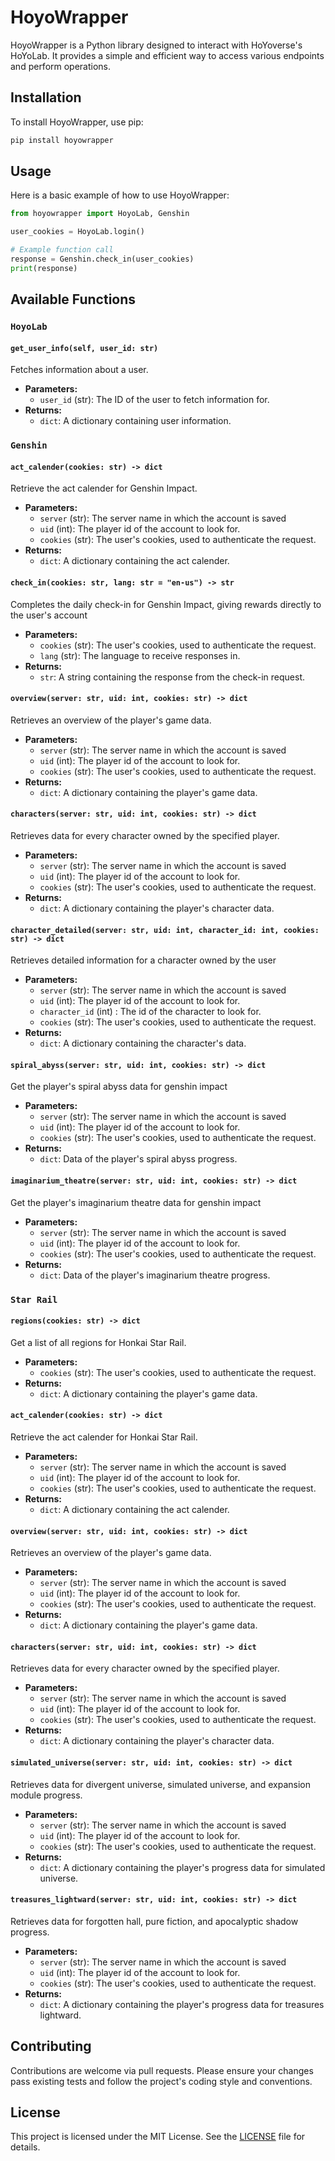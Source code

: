 # HoyoWrapper

HoyoWrapper is a Python library designed to interact with HoYoverse's HoYoLab. It provides a simple and efficient way to access various endpoints and perform operations.

## Installation

To install HoyoWrapper, use pip:

```bash
pip install hoyowrapper
```

## Usage

Here is a basic example of how to use HoyoWrapper:

```python
from hoyowrapper import HoyoLab, Genshin

user_cookies = HoyoLab.login()

# Example function call
response = Genshin.check_in(user_cookies)
print(response)
```

## Available Functions

### `HoyoLab`

#### `get_user_info(self, user_id: str)`

Fetches information about a user.

- **Parameters:**
    - `user_id` (str): The ID of the user to fetch information for.
- **Returns:**
    - `dict`: A dictionary containing user information.

### `Genshin`

#### `act_calender(cookies: str) -> dict`

Retrieve the act calender for Genshin Impact.

- **Parameters:**
    - `server` (str): The server name in which the account is saved
    - `uid` (int): The player id of the account to look for.
    - `cookies` (str): The user's cookies, used to authenticate the request.
- **Returns:**
    - `dict`: A dictionary containing the act calender.


#### `check_in(cookies: str, lang: str = "en-us") -> str`

Completes the daily check-in for Genshin Impact, giving rewards directly to the user's account

- **Parameters:**
    - `cookies` (str): The user's cookies, used to authenticate the request.
    - `lang` (str): The language to receive responses in.
- **Returns:**
    - `str`: A string containing the response from the check-in request.

#### `overview(server: str, uid: int, cookies: str) -> dict`

Retrieves an overview of the player's game data.

- **Parameters:**
    - `server` (str): The server name in which the account is saved
    - `uid` (int): The player id of the account to look for.
    - `cookies` (str): The user's cookies, used to authenticate the request.
- **Returns:**
    - `dict`: A dictionary containing the player's game data.

#### `characters(server: str, uid: int, cookies: str) -> dict`

Retrieves data for every character owned by the specified player.

- **Parameters:**
    - `server` (str): The server name in which the account is saved
    - `uid` (int): The player id of the account to look for.
    - `cookies` (str): The user's cookies, used to authenticate the request.
- **Returns:**
    - `dict`: A dictionary containing the player's character data.

#### `character_detailed(server: str, uid: int, character_id: int, cookies: str) -> dict`

Retrieves detailed information for a character owned by the user

- **Parameters:**
    - `server` (str): The server name in which the account is saved
    - `uid` (int): The player id of the account to look for.
    - `character_id` (int) : The id of the character to look for.
    - `cookies` (str): The user's cookies, used to authenticate the request.
- **Returns:**
    - `dict`: A dictionary containing the character's data.

#### `spiral_abyss(server: str, uid: int, cookies: str) -> dict`

Get the player's spiral abyss data for genshin impact

- **Parameters:**
    - `server` (str): The server name in which the account is saved
    - `uid` (int): The player id of the account to look for.
    - `cookies` (str): The user's cookies, used to authenticate the request.
- **Returns:**
    - `dict`: Data of the player's spiral abyss progress.

#### `imaginarium_theatre(server: str, uid: int, cookies: str) -> dict`

Get the player's imaginarium theatre data for genshin impact

- **Parameters:**
    - `server` (str): The server name in which the account is saved
    - `uid` (int): The player id of the account to look for.
    - `cookies` (str): The user's cookies, used to authenticate the request.
- **Returns:**
    - `dict`: Data of the player's imaginarium theatre progress.

### `Star Rail`

#### `regions(cookies: str) -> dict`

Get a list of all regions for Honkai Star Rail.

- **Parameters:**
    - `cookies` (str): The user's cookies, used to authenticate the request.
- **Returns:**
    - `dict`: A dictionary containing the player's game data.

#### `act_calender(cookies: str) -> dict`

Retrieve the act calender for Honkai Star Rail.

- **Parameters:**
    - `server` (str): The server name in which the account is saved
    - `uid` (int): The player id of the account to look for.
    - `cookies` (str): The user's cookies, used to authenticate the request.
- **Returns:**
    - `dict`: A dictionary containing the act calender.

#### `overview(server: str, uid: int, cookies: str) -> dict`

Retrieves an overview of the player's game data.

- **Parameters:**
    - `server` (str): The server name in which the account is saved
    - `uid` (int): The player id of the account to look for.
    - `cookies` (str): The user's cookies, used to authenticate the request.
- **Returns:**
    - `dict`: A dictionary containing the player's game data.

#### `characters(server: str, uid: int, cookies: str) -> dict`

Retrieves data for every character owned by the specified player.

- **Parameters:**
    - `server` (str): The server name in which the account is saved
    - `uid` (int): The player id of the account to look for.
    - `cookies` (str): The user's cookies, used to authenticate the request.
- **Returns:**
    - `dict`: A dictionary containing the player's character data.

#### `simulated_universe(server: str, uid: int, cookies: str) -> dict`

Retrieves data for divergent universe, simulated universe, and expansion module progress.

- **Parameters:**
    - `server` (str): The server name in which the account is saved
    - `uid` (int): The player id of the account to look for.
    - `cookies` (str): The user's cookies, used to authenticate the request.
- **Returns:**
    - `dict`: A dictionary containing the player's progress data for simulated universe.

#### `treasures_lightward(server: str, uid: int, cookies: str) -> dict`

Retrieves data for forgotten hall, pure fiction, and apocalyptic shadow progress.

- **Parameters:**
    - `server` (str): The server name in which the account is saved
    - `uid` (int): The player id of the account to look for.
    - `cookies` (str): The user's cookies, used to authenticate the request.
- **Returns:**
    - `dict`: A dictionary containing the player's progress data for treasures lightward.

## Contributing

Contributions are welcome via pull requests. Please ensure your changes pass existing tests and follow the project's coding style and conventions.

## License

This project is licensed under the MIT License. See the [LICENSE](LICENSE) file for details.
